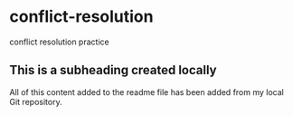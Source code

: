 # conflict-resolution
conflict resolution practice

## This is a subheading created locally

All of this content added to the readme file has been added from my local Git repository.
